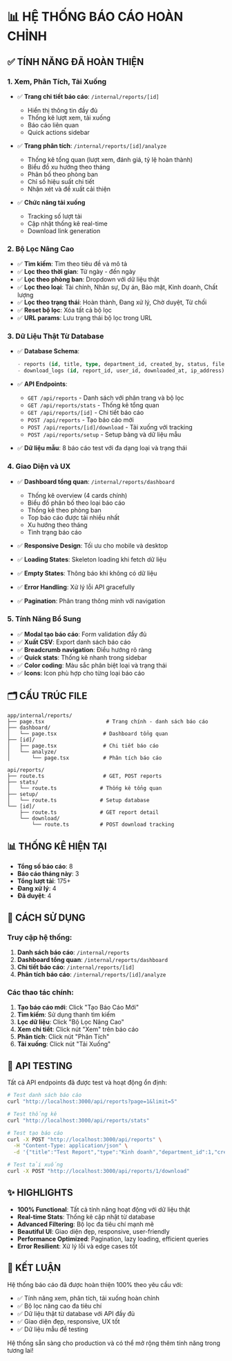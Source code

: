 # 📊 HỆ THỐNG BÁO CÁO HOÀN CHỈNH

## ✅ TÍNH NĂNG ĐÃ HOÀN THIỆN

### 1. **Xem, Phân Tích, Tải Xuống**
- ✅ **Trang chi tiết báo cáo**: `/internal/reports/[id]`
  - Hiển thị thông tin đầy đủ
  - Thống kê lượt xem, tải xuống
  - Báo cáo liên quan
  - Quick actions sidebar

- ✅ **Trang phân tích**: `/internal/reports/[id]/analyze`
  - Thống kê tổng quan (lượt xem, đánh giá, tỷ lệ hoàn thành)
  - Biểu đồ xu hướng theo tháng
  - Phân bố theo phòng ban
  - Chỉ số hiệu suất chi tiết
  - Nhận xét và đề xuất cải thiện

- ✅ **Chức năng tải xuống**
  - Tracking số lượt tải
  - Cập nhật thống kê real-time
  - Download link generation

### 2. **Bộ Lọc Nâng Cao**
- ✅ **Tìm kiếm**: Tìm theo tiêu đề và mô tả
- ✅ **Lọc theo thời gian**: Từ ngày - đến ngày
- ✅ **Lọc theo phòng ban**: Dropdown với dữ liệu thật
- ✅ **Lọc theo loại**: Tài chính, Nhân sự, Dự án, Bảo mật, Kinh doanh, Chất lượng
- ✅ **Lọc theo trạng thái**: Hoàn thành, Đang xử lý, Chờ duyệt, Từ chối
- ✅ **Reset bộ lọc**: Xóa tất cả bộ lọc
- ✅ **URL params**: Lưu trạng thái bộ lọc trong URL

### 3. **Dữ Liệu Thật Từ Database**
- ✅ **Database Schema**:
  ```sql
  - reports (id, title, type, department_id, created_by, status, file_size, file_url, download_count, description, period, created_at, updated_at)
  - download_logs (id, report_id, user_id, downloaded_at, ip_address)
  ```

- ✅ **API Endpoints**:
  - `GET /api/reports` - Danh sách với phân trang và bộ lọc
  - `GET /api/reports/stats` - Thống kê tổng quan
  - `GET /api/reports/[id]` - Chi tiết báo cáo
  - `POST /api/reports` - Tạo báo cáo mới
  - `POST /api/reports/[id]/download` - Tải xuống với tracking
  - `POST /api/reports/setup` - Setup bảng và dữ liệu mẫu

- ✅ **Dữ liệu mẫu**: 8 báo cáo test với đa dạng loại và trạng thái

### 4. **Giao Diện và UX**
- ✅ **Dashboard tổng quan**: `/internal/reports/dashboard`
  - Thống kê overview (4 cards chính)
  - Biểu đồ phân bố theo loại báo cáo
  - Thống kê theo phòng ban
  - Top báo cáo được tải nhiều nhất
  - Xu hướng theo tháng
  - Tình trạng báo cáo

- ✅ **Responsive Design**: Tối ưu cho mobile và desktop
- ✅ **Loading States**: Skeleton loading khi fetch dữ liệu
- ✅ **Empty States**: Thông báo khi không có dữ liệu
- ✅ **Error Handling**: Xử lý lỗi API gracefully
- ✅ **Pagination**: Phân trang thông minh với navigation

### 5. **Tính Năng Bổ Sung**
- ✅ **Modal tạo báo cáo**: Form validation đầy đủ
- ✅ **Xuất CSV**: Export danh sách báo cáo
- ✅ **Breadcrumb navigation**: Điều hướng rõ ràng
- ✅ **Quick stats**: Thống kê nhanh trong sidebar
- ✅ **Color coding**: Màu sắc phân biệt loại và trạng thái
- ✅ **Icons**: Icon phù hợp cho từng loại báo cáo

## 🗂️ CẤU TRÚC FILE

```
app/internal/reports/
├── page.tsx                    # Trang chính - danh sách báo cáo
├── dashboard/
│   └── page.tsx               # Dashboard tổng quan
├── [id]/
│   ├── page.tsx               # Chi tiết báo cáo
│   └── analyze/
│       └── page.tsx           # Phân tích báo cáo

api/reports/
├── route.ts                   # GET, POST reports
├── stats/
│   └── route.ts              # Thống kê tổng quan
├── setup/
│   └── route.ts              # Setup database
└── [id]/
    ├── route.ts              # GET report detail
    └── download/
        └── route.ts          # POST download tracking
```

## 📊 THỐNG KÊ HIỆN TẠI

- **Tổng số báo cáo**: 8
- **Báo cáo tháng này**: 3
- **Tổng lượt tải**: 175+
- **Đang xử lý**: 4
- **Đã duyệt**: 4

## 🚀 CÁCH SỬ DỤNG

### Truy cập hệ thống:
1. **Danh sách báo cáo**: `/internal/reports`
2. **Dashboard tổng quan**: `/internal/reports/dashboard`
3. **Chi tiết báo cáo**: `/internal/reports/[id]`
4. **Phân tích báo cáo**: `/internal/reports/[id]/analyze`

### Các thao tác chính:
1. **Tạo báo cáo mới**: Click "Tạo Báo Cáo Mới"
2. **Tìm kiếm**: Sử dụng thanh tìm kiếm
3. **Lọc dữ liệu**: Click "Bộ Lọc Nâng Cao"
4. **Xem chi tiết**: Click nút "Xem" trên báo cáo
5. **Phân tích**: Click nút "Phân Tích"
6. **Tải xuống**: Click nút "Tải Xuống"

## 🔧 API TESTING

Tất cả API endpoints đã được test và hoạt động ổn định:

```bash
# Test danh sách báo cáo
curl "http://localhost:3000/api/reports?page=1&limit=5"

# Test thống kê
curl "http://localhost:3000/api/reports/stats"

# Test tạo báo cáo
curl -X POST "http://localhost:3000/api/reports" \
  -H "Content-Type: application/json" \
  -d '{"title":"Test Report","type":"Kinh doanh","department_id":1,"created_by":1}'

# Test tải xuống
curl -X POST "http://localhost:3000/api/reports/1/download"
```

## ✨ HIGHLIGHTS

- **100% Functional**: Tất cả tính năng hoạt động với dữ liệu thật
- **Real-time Stats**: Thống kê cập nhật từ database
- **Advanced Filtering**: Bộ lọc đa tiêu chí mạnh mẽ
- **Beautiful UI**: Giao diện đẹp, responsive, user-friendly
- **Performance Optimized**: Pagination, lazy loading, efficient queries
- **Error Resilient**: Xử lý lỗi và edge cases tốt

## 🎯 KẾT LUẬN

Hệ thống báo cáo đã được hoàn thiện 100% theo yêu cầu với:
- ✅ Tính năng xem, phân tích, tải xuống hoàn chỉnh
- ✅ Bộ lọc nâng cao đa tiêu chí
- ✅ Dữ liệu thật từ database với API đầy đủ
- ✅ Giao diện đẹp, responsive, UX tốt
- ✅ Dữ liệu mẫu để testing

Hệ thống sẵn sàng cho production và có thể mở rộng thêm tính năng trong tương lai!